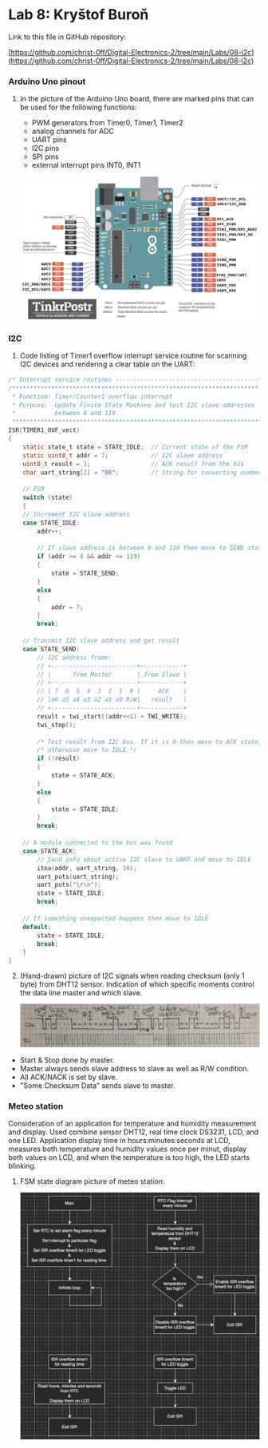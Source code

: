 # Lab 8: Kryštof Buroň

Link to this file in GitHub repository:

[https://github.com/christ-0ff/Digital-Electronics-2/tree/main/Labs/08-i2c](https://github.com/christ-0ff/Digital-Electronics-2/tree/main/Labs/08-i2c)

### Arduino Uno pinout

1. In the picture of the Arduino Uno board, there are marked pins that can be used for the following functions:
   * PWM generators from Timer0, Timer1, Timer2
   * analog channels for ADC
   * UART pins
   * I2C pins
   * SPI pins
   * external interrupt pins INT0, INT1

   ![your figure](images/arduino_uno_pinout.png)

### I2C

1. Code listing of Timer1 overflow interrupt service routine for scanning I2C devices and rendering a clear table on the UART:

```c
/* Interrupt service routines ----------------------------------------*/
/**********************************************************************
 * Function: Timer/Counter1 overflow interrupt
 * Purpose:  Update Finite State Machine and test I2C slave addresses 
 *           between 8 and 119.
 **********************************************************************/
ISR(TIMER1_OVF_vect)
{
    static state_t state = STATE_IDLE;  // Current state of the FSM
    static uint8_t addr = 7;            // I2C slave address
    uint8_t result = 1;                 // ACK result from the bus
    char uart_string[2] = "00";         // String for converting numbers by itoa()

    // FSM
    switch (state)
    {
    // Increment I2C slave address
    case STATE_IDLE:
        addr++;
        
        // If slave address is between 8 and 119 then move to SEND state
        if (addr >= 8 && addr <= 119)
        {
            state = STATE_SEND;
        }
        else
        {
            addr = 7;
        }
        break;
    
    // Transmit I2C slave address and get result
    case STATE_SEND:
        // I2C address frame:
        // +------------------------+------------+
        // |      from Master       | from Slave |
        // +------------------------+------------+
        // | 7  6  5  4  3  2  1  0 |     ACK    |
        // |a6 a5 a4 a3 a2 a1 a0 R/W|   result   |
        // +------------------------+------------+
        result = twi_start((addr<<1) + TWI_WRITE);
        twi_stop();
        
        /* Test result from I2C bus. If it is 0 then move to ACK state, 
        /* otherwise move to IDLE */
        if (!result)
        {
            state = STATE_ACK;
        }
        else
        {
            state = STATE_IDLE; 
        }
        break;

    // A module connected to the bus was found
    case STATE_ACK:
        // Send info about active I2C slave to UART and move to IDLE
        itoa(addr, uart_string, 10);
        uart_puts(uart_string);
        uart_puts("\r\n");
        state = STATE_IDLE;
        break;

    // If something unexpected happens then move to IDLE
    default:
        state = STATE_IDLE;
        break;
    }
}

```

2. (Hand-drawn) picture of I2C signals when reading checksum (only 1 byte) from DHT12 sensor. Indication of which specific moments control the data line master and which slave.

   ![yor figure](images/i2c.png)

* Start & Stop done by master.
* Master always sends slave address to slave as well as R/W condition. 
* All ACK/NACK is set by slave.
* "Some Checksum Data" sends slave to master.


### Meteo station

Consideration of an application for temperature and humidity measurement and display. Used combine sensor DHT12, real time clock DS3231, LCD, and one LED. Application display time in hours:minutes:seconds at LCD, measures both temperature and humidity values once per minut, display both values on LCD, and when the temperature is too high, the LED starts blinking.

1. FSM state diagram picture of meteo station:

   ![your figure](images/flowchart.png)
